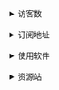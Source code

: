 <details>
<summary>访客数</summary>

![Visitor's Count](https://profile-counter.glitch.me/anaer_Sub/count.svg)

</details>

<br/>

<details>
<summary>订阅地址</summary>

```
完整:
https://raw.githubusercontent.com/qwer-search/Sub/main/clash.yaml
https://cdn.jsdelivr.net/gh/qwer-search/Sub@main/clash.yaml
https://raw.fastgit.org/qwer-search/Sub/main/clash.yaml

精简(自用):
https://raw.githubusercontent.com/qwer-search/Sub/main/clash.yml
https://cdn.jsdelivr.net/gh/qwer-search/Sub@main/clash.yml
https://raw.fastgit.org/qwer-search/Sub/main/clash.yml
```

**订阅节点仅作学习交流用，用于查找资料，学习知识，不要做任何违法行为。所有资源均来自互联网，非盈利目的，仅供大家交流学习使用，出现违法问题概不负责。**

</details>

<br/>

<details>
<summary>使用软件</summary>

<br/>
<details>
<summary>Windows</summary>

| 软件                                                                                | 支持协议                                   |
| ----------------------------------------------------------------------------------- | ------------------------------------------ |
| [Clash CFW](https://github.com/Fndroid/clash_for_windows_pkg/releases)              | SS、SSR、Trojan、Vmess、VLESS              |
| [Clash.Net](https://github.com/ClashDotNetFramework/ClashDotNetFramework/releases/) | SS、SSR、Trojan、Vmess、VLESS              |
| [WinXray](https://github.com/TheMRLL/winxray/releases)                              | SS、SSR、Trojan、V2ray（Vmess、VLESS）Xray |
| [V2rayN](https://github.com/2dust/v2rayN/releases)                                  | SS、Trojan、Vmess、VLESS                   |
| [shadowsocks-windows](https://github.com/shadowsocks/shadowsocks-windows/releases)  | SS                                         |
| [ShadowsocksR-Windows](https://github.com/HMBSbige/ShadowsocksR-Windows/releases)   | SSR                                        |
| [netch](https://github.com/netchx/netch/releases)                                   | SS、SSR、Trojan、Vmess、VLESS              |
| [Clashy](https://github.com/SpongeNobody/Clashy/releases)                           |
| [clash Premium](https://github.com/Dreamacro/clash/releases/tag/premium)            |

</details>

<br/>
<details>
<summary>Mac</summary>

| 软件                                                                     | 支持协议                      |
| ------------------------------------------------------------------------ | ----------------------------- |
| [ClashX](https://github.com/yichengchen/clashX/releases)                 | SS、SSR、Trojan、V2ray        |
| [Clash CFW](https://github.com/Fndroid/clash_for_windows_pkg/releases)   | SS、SSR、Trojan、Vmess、VLESS |
| [V2rayU](https://github.com/yanue/V2rayU/releases)                       | SS、SSR、Vmess                |
| [Qv2ray (停止维护)](https://github.com/Qv2ray/Qv2ray/releases)           |                               |
| [Clashy](https://github.com/SpongeNobody/Clashy/releases)                |
| [clash Premium](https://github.com/Dreamacro/clash/releases/tag/premium) |

</details>
<br/>

<details>
<summary>IOS</summary>

| 软件                                                                               | 支持协议                      |
| ---------------------------------------------------------------------------------- | ----------------------------- |
| [Shadowrocket (美区)](https://apps.apple.com/bo/app/shadowrocket/id932747118?l=en) | SS、SSR、Trojan、V2ray、VLESS |
| [Quantumult X (美区)](https://apps.apple.com/us/app/id1443988620)                  |

</details>
<br/>

<details>
<summary>Android</summary>

| 软件                                                                               | 支持协议                      |
| ---------------------------------------------------------------------------------- | ----------------------------- |
| [ClashForAndroid](https://github.com/Kr328/ClashForAndroid/releases)               | SS、SSR、Trojan、Vmess、VLESS |
| [shadowsocks-android](https://github.com/shadowsocks/shadowsocks-android/releases) | SS                            |
| [ShadowsocksR-Android](https://github.com/HMBSbige/ShadowsocksR-Android/releases)  | SSR                           |
| [v2rayNG](https://github.com/2dust/v2rayNG/releases)                               |
| [SagerNet](https://github.com/SagerNet/SagerNet/releases)                          |

</details>

</details>
<br/>

<details>
<summary>资源站</summary>
<br/>


## 资源池

```
https://proxies.bihai.cf/
https://sspool.nl/
https://proxypool-guest997.herokuapp.com/
https://fq.lonxin.net/
http://8.135.91.61/
https://sspool.herokuapp.com/
https://us-proxypool.herokuapp.com/
https://eu-proxypool.herokuapp.com/
http://www.fuckgfw.tk/
https://free.kingfu.cf/
https://smart.zxcyec.top/
http://158.101.93.192/
https://hk.xhrzg2017.xyz/
http://39.106.12.141:8081/
http://149.248.8.112/
http://104.128.81.6:8080/
http://wxshi.top:9090/
https://zua426.cf/
http://23.105.206.34:9999/
```

## 在线订阅链接转换

```
https://acl4ssr-sub.github.io/
https://bianyuan.xyz/
https://sub.feng666.tk/
http://sub.saraphine.cf/
http://subs.cycxtit/ga/
http://sub.bihai.cf/
https://id9.cc/
https://sub-web.netlify.app/
https://sublink.dev/
https://www.con8.tk/
https://subcon.dlj.tf/
https://sub.v1.mk/
```
  
## 在线测速网址(无需耗自身流量)

```
http://fjct.june628.ml
http://fjcu.june628.ml
http://gz.cloudtest.cc/
http://gz2.cloudtest.cc/
http://gy.cloudtest.cc/
```
  
  ## ip查询

```
https://whoer.net/zh
https://www.whatismyip.com.tw/
http://ip111.cn/
https://ip.skk.moe/
https://ip.sb/
https://whatismyipaddress.com/
https://api.evozi.com/ip
https://whatleaks.com/
https://ipv6-test.com/
https://www.ip.cn/
nstool.netease.com
```

</details>
